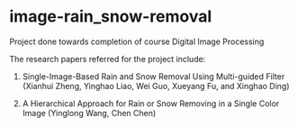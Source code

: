 # image-rain_snow-removal
Project done towards completion of course Digital Image Processing

The research papers referred for the project include:
1) Single-Image-Based Rain and Snow Removal Using Multi-guided Filter (Xianhui Zheng, Yinghao Liao, Wei Guo, Xueyang Fu, and Xinghao Ding)

2) A Hierarchical Approach for Rain or Snow Removing in a Single Color Image (Yinglong Wang, Chen Chen)


